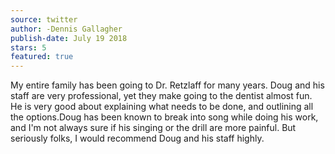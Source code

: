 ```yaml
---
source: twitter
author: -Dennis Gallagher
publish-date: July 19 2018
stars: 5
featured: true
---
```

My entire family has been going to Dr. Retzlaff for many years. Doug and his staff are very professional, yet they make going to the dentist almost fun. He is very good about explaining what needs to be done, and outlining all the options.Doug has been known to break into song while doing his work, and I'm not always sure if his singing or the drill are more painful. But seriously folks, I would recommend Doug and his staff highly.
